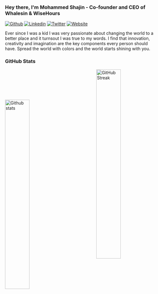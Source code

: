 ### Hey there, I'm Mohammed Shajin - Co-founder and CEO of Whalesin & WiseHours

[![Github](https://img.shields.io/github/followers/mhdshjn?label=mhdshjn&style=social)](https://github.com/mhdshjn)
[![Linkedin](https://img.shields.io/badge/-Mohdshajin-blue?style=flat&logo=Linkedin&logoColor=white&link=https://www.linkedin.com/in/mohammed-shajin/)](https://www.linkedin.com/in/mohd-shajin/)
[![Twitter](https://img.shields.io/twitter/url?label=mohdshjn&style=social&url=https%3A%2F%2Ftwitter.com%2Fmohdshjn)](https://twitter.com/mohdshjn)
[![Website](https://img.shields.io/badge/-mohammedshajin.com-EF4056?style=flat&logo=Google-Chrome&logoColor=white)](https://mohammedshajin.com)

Ever since I was a kid I was very passionate about changing the world to a better place and it turnsout I was true to my words. I find that innovation, creativity and imagination are the key components every person should have. Spread the world with colors and the world starts shining with you.

### GitHub Stats

<p>
<a href="https://github-readme-stats.vercel.app/api?username=mhdshjn&show_icons=true&locale=en&count_private=true&hide_rank=false&custom_title=My%20GitHub%20Stats&disable_animations=true&theme=dracula&show_icons=true&hide_border=true">
<img style="margin-top:100px" width="40%" align="left" alt="Github stats" src="https://github-readme-stats.vercel.app/api?username=mhdshjn&show_icons=true&locale=en&count_private=true&hide_rank=false&custom_title=My%20GitHub%20Stats&disable_animations=true&theme=dracula&show_icons=true&hide_border=true" />
</a>  
<a href="https://github-readme-streak-stats.herokuapp.com/?user=mhdshjn&theme=dracula&show_icons=true&hide_border=true">
<img width="40%" align="right" alt="GitHub Streak" src="https://github-readme-streak-stats.herokuapp.com/?user=mhdshjn&theme=dracula&show_icons=true&hide_border=true" />
</a><br />
   <br />
